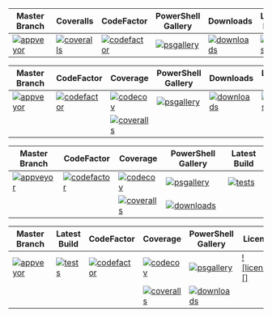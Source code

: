 
| Master Branch            | Coveralls                 | CodeFactor               |  PowerShell Gallery       | Downloads                  | Latest Build            | CodeCov                     |
|--------------------------|---------------------------|--------------------------|---------------------------|----------------------------|-------------------------|-----------------------------|
|[![appveyor][]][av-site]  | [![coveralls][]][cv-site] |[![codefactor][]][cf-site]| [![psgallery][]][ps-site] |[![downloads][]][ps-site]   |[![tests][]][tests-site] |[![codecov][]][codecov-link] |


| Master Branch            | CodeFactor                | Coverage                    |  PowerShell Gallery       | Downloads                  | Latest Build            |
|--------------------------|---------------------------|-----------------------------|---------------------------|----------------------------|-------------------------|
|[![appveyor][]][av-site]  | [![codefactor][]][cf-site]| [![codecov][]][codecov-link]| [![psgallery][]][ps-site] |[![downloads][]][ps-site]   |[![tests][]][tests-site] |
|                          |                           | [![coveralls][]][cv-site]   |                           |                            |                         |


| Master Branch            | CodeFactor                | Coverage                    |  PowerShell Gallery       | Latest Build            |
|--------------------------|---------------------------|-----------------------------|---------------------------|-------------------------|
|[![appveyor][]][av-site]  | [![codefactor][]][cf-site]| [![codecov][]][codecov-link]| [![psgallery][]][ps-site] |[![tests][]][tests-site] |
|                          |                           | [![coveralls][]][cv-site]   | [![downloads][]][ps-site] |                         |


| Master Branch            | Latest Build            | CodeFactor                | Coverage                    |  PowerShell Gallery       |  License                   |
|--------------------------|-------------------------|---------------------------|-----------------------------|---------------------------|----------------------------|
|[![appveyor][]][av-site]  |[![tests][]][tests-site] | [![codefactor][]][cf-site]| [![codecov][]][codecov-link]| [![psgallery][]][ps-site] |[![license][]][license-link]|
|                          |                         |                           | [![coveralls][]][cv-site]   | [![downloads][]][ps-site] |                            |

[appveyor]:https://ci.appveyor.com/api/projects/status/y6ad0firmgxok216?svg=true
[av-site]:https://ci.appveyor.com/project/pspete/doubledeploy/branch/master
[coveralls]:https://coveralls.io/repos/github/pspete/DoubleDeploy/badge.svg?branch=master
[cv-site]:https://coveralls.io/github/pspete/DoubleDeploy?branch=master
[psgallery]:https://img.shields.io/powershellgallery/v/DoubleDeploy.svg
[ps-site]:https://www.powershellgallery.com/packages/DoubleDeploy
[tests]:https://img.shields.io/appveyor/tests/pspete/doubledeploy.svg
[tests-site]:https://ci.appveyor.com/project/pspete/doubledeploy
[downloads]:https://img.shields.io/powershellgallery/dt/doubledeploy.svg?color=blue
[cf-site]:https://www.codefactor.io/repository/github/pspete/doubledeploy
[codefactor]:https://www.codefactor.io/repository/github/pspete/doubledeploy/badge
[codecov]:https://codecov.io/gh/pspete/DoubleDeploy/branch/master/graph/badge.svg
[codecov-link]:https://codecov.io/gh/pspete/DoubleDeploy
[license-link]:https://github.com/pspete/DoubleDeploy/blob/master/LICENSE.md
